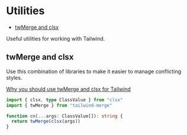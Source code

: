 # Utilities

<!-- START doctoc generated TOC please keep comment here to allow auto update -->
<!-- DON'T EDIT THIS SECTION, INSTEAD RE-RUN doctoc TO UPDATE -->

- [twMerge and clsx](#twmerge-and-clsx)

<!-- END doctoc generated TOC please keep comment here to allow auto update -->

Useful utilities for working with Tailwind.

## twMerge and clsx

Use this combination of libraries to make it easier to manage conflicting styles.

[Why you should use twMerge and clsx for Tailwind](https://www.youtube.com/watch?v=re2JFITR7TI)

```ts
import { clsx, type ClassValue } from "clsx"
import { twMerge } from "tailwind-merge"

function cn(...args: ClassValue[]): string {
  return twMerge(clsx(args))
}
```
